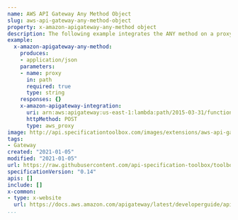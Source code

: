 ```yaml
---
name: AWS API Gateway Any Method Object
slug: aws-api-gateway-any-method-object
property: x-amazon-apigateway-any-method object
description: The following example integrates the ANY method on a proxy resource, {proxy+}, with a Lambda function, TestSimpleProxy.
example:
  x-amazon-apigateway-any-method:
    produces:
    - application/json
    parameters:
    - name: proxy
      in: path
      required: true
      type: string
    responses: {}
    x-amazon-apigateway-integration:
      uri: arn:aws:apigateway:us-east-1:lambda:path/2015-03-31/functions/arn:aws:lambda:us-east-1:123456789012:function:TestSimpleProxy/invocations
      httpMethod: POST
      type: aws_proxy
image: http://api.specificationtoolbox.com/images/extensions/aws-api-gateway-any-method-object.png
tags:
- Gateway
created: "2021-01-05"
modified: "2021-01-05"
url: https://raw.githubusercontent.com/api-specification-toolbox/toolbox/main/_extensions/aws-api-gateway-any-method-object.md
specificationVersion: "0.14"
apis: []
include: []
x-common:
- type: x-website
  url: https://docs.aws.amazon.com/apigateway/latest/developerguide/api-gateway-swagger-extensions-any-method.html
...
```

